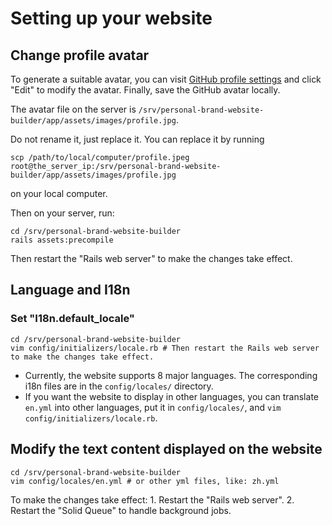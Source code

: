 # Setting up your website

## Change profile avatar

To generate a suitable avatar, you can visit [GitHub profile settings](https://github.com/settings/profile) and click "Edit" to modify the avatar. Finally, save the GitHub avatar locally.

The avatar file on the server is `/srv/personal-brand-website-builder/app/assets/images/profile.jpg`.

Do not rename it, just replace it. You can replace it by running

```shell
scp /path/to/local/computer/profile.jpeg root@the_server_ip:/srv/personal-brand-website-builder/app/assets/images/profile.jpg
```

on your local computer.

Then on your server, run:

```shell
cd /srv/personal-brand-website-builder
rails assets:precompile
```

Then restart the "Rails web server" to make the changes take effect.

## Language and I18n

### Set "I18n.default_locale"

```shell
cd /srv/personal-brand-website-builder
vim config/initializers/locale.rb # Then restart the Rails web server to make the changes take effect.
```

- Currently, the website supports 8 major languages. The corresponding i18n files are in the `config/locales/` directory.
- If you want the website to display in other languages, you can translate `en.yml` into other languages, put it in `config/locales/`, and `vim config/initializers/locale.rb`.

## Modify the text content displayed on the website

```shell
cd /srv/personal-brand-website-builder
vim config/locales/en.yml # or other yml files, like: zh.yml
```

To make the changes take effect:
    1. Restart the "Rails web server".
    2. Restart the "Solid Queue" to handle background jobs.
